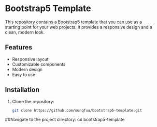 # Bootstrap5 Template

This repository contains a Bootstrap5 template that you can use as a starting point for your web projects. It provides a responsive design and a clean, modern look.

## Features

- Responsive layout
- Customizable components
- Modern design
- Easy to use

## Installation

1. Clone the repository:
   ```bash
   git clone https://github.com/sunqfuu/bootstrap5-template.git

##Navigate to the project directory:
 cd bootstrap5-template